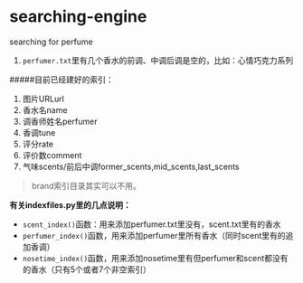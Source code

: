 # searching-engine
searching for perfume
1. ``perfumer.txt``里有几个香水的前调、中调后调是空的，比如：心情巧克力系列


#####目前已经建好的索引：
1. 图片URLurl
2. 香水名name
3. 调香师姓名perfumer
4. 香调tune
5. 评分rate
6. 评价数comment
7. 气味scents/前后中调former_scents,mid_scents,last_scents

> brand索引目录其实可以不用。

**有关indexfiles.py里的几点说明：**
- ``scent_index()``函数：用来添加perfumer.txt里没有，scent.txt里有的香水
- ``perfumer_index()``函数，用来添加perfumer里所有香水（同时scent里有的追加香调）
- ``nosetime_index()``函数，用来添加nosetime里有但perfumer和scent都没有的香水（只有5个或者7个非空索引）
